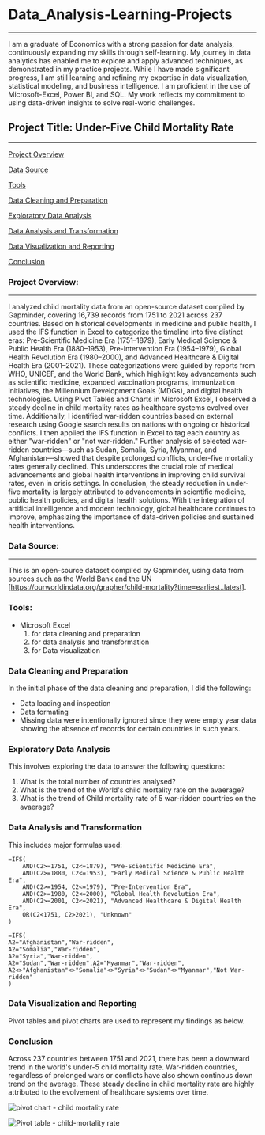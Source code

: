 # Data_Analysis-Learning-Projects
---
I am a graduate of Economics with a strong passion for data analysis, continuously expanding my skills through self-learning. My journey in data analytics has enabled me to explore and apply advanced techniques, as demonstrated in my practice projects. While I have made significant progress, I am still learning and refining my expertise in data visualization, statistical modeling, and business intelligence. I am proficient in the use of Microsoft-Excel, Power BI, and SQL. My work reflects my commitment to using data-driven insights to solve real-world challenges.

## Project Title: Under-Five Child Mortality Rate
---
[Project Overview](#project-overview)

[Data Source](#data-source)

[Tools](#tools)

[Data Cleaning and Preparation](#data-cleaning-and-preparation)

[Exploratory Data Analysis](#exploratory-data-analysis)

[Data Analysis and Transformation](#data-analysis-and-transformation)

[Data Visualization and Reporting](#data-visualization-and-reporting) 

[Conclusion](#conclusion)

### Project Overview:
---
I analyzed child mortality data from an open-source dataset compiled by Gapminder, covering 16,739 records from 1751 to 2021 across 237 countries. Based on historical developments in medicine and public health, I used the IFS function in Excel to categorize the timeline into five distinct eras: Pre-Scientific Medicine Era (1751–1879), Early Medical Science & Public Health Era (1880–1953), Pre-Intervention Era (1954–1979), Global Health Revolution Era (1980–2000), and Advanced Healthcare & Digital Health Era (2001–2021). These categorizations were guided by reports from WHO, UNICEF, and the World Bank, which highlight key advancements such as scientific medicine, expanded vaccination programs, immunization initiatives, the Millennium Development Goals (MDGs), and digital health technologies.
Using Pivot Tables and Charts in Microsoft Excel, I observed a steady decline in child mortality rates as healthcare systems evolved over time. Additionally, I identified war-ridden countries based on external research using Google search results on nations with ongoing or historical conflicts. I then applied the IFS function in Excel to tag each country as either "war-ridden" or "not war-ridden." Further analysis of selected war-ridden countries—such as Sudan, Somalia, Syria, Myanmar, and Afghanistan—showed that despite prolonged conflicts, under-five mortality rates generally declined. This underscores the crucial role of medical advancements and global health interventions in improving child survival rates, even in crisis settings.
In conclusion, the steady reduction in under-five mortality is largely attributed to advancements in scientific medicine, public health policies, and digital health solutions. With the integration of artificial intelligence and modern technology, global healthcare continues to improve, emphasizing the importance of data-driven policies and sustained health interventions.

### Data Source:
---
This is an open-source dataset compiled by Gapminder, using data from sources such as the World Bank and the UN [https://ourworldindata.org/grapher/child-mortality?time=earliest..latest].

### Tools:
- Microsoft Excel
  1. for data cleaning and preparation
  2. for data analysis and transformation
  3. for Data visualization

### Data Cleaning and Preparation
In the initial phase of the data cleaning and preparation, I did the following:
- Data loading and inspection
- Data formating
- Missing data were intentionally ignored since they were empty year data showing the absence of records for certain countries in such years.

### Exploratory Data Analysis
This involves exploring the data to answer the following questions:
1. What is the total number of countries analysed?
2. What is the trend of the World's child mortality rate on the avaerage?
3. What is the trend of Child mortality rate of 5 war-ridden countries on the avaerage?

### Data Analysis and Transformation
This includes major formulas used:
```Excel
=IFS(
    AND(C2>=1751, C2<=1879), "Pre-Scientific Medicine Era",
    AND(C2>=1880, C2<=1953), "Early Medical Science & Public Health Era",
    AND(C2>=1954, C2<=1979), "Pre-Intervention Era",
    AND(C2>=1980, C2<=2000), "Global Health Revolution Era",
    AND(C2>=2001, C2<=2021), "Advanced Healthcare & Digital Health Era",
    OR(C2<1751, C2>2021), "Unknown"
)
```
```Excel
=IFS(
A2="Afghanistan","War-ridden",
A2="Somalia","War-ridden",
A2="Syria","War-ridden",
A2="Sudan","War-ridden",A2="Myanmar","War-ridden",
A2<>"Afghanistan"<>"Somalia"<>"Syria"<>"Sudan"<>"Myanmar","Not War-ridden"
)
```

### Data Visualization and Reporting
Pivot tables and pivot charts are used to represent my findings as below.



### Conclusion
Across 237 countries between 1751 and 2021, there has been a downward trend in the world's under-5 child mortality rate. War-ridden countries, regardless of prolonged wars or conflicts have also shown continous down trend on the average. These steady decline in child mortality rate are highly attributed to the evolvement of healthcare systems over time.

![pivot chart - child mortality rate](https://github.com/user-attachments/assets/cb2958b8-2480-4a60-b8b5-a40d5e027072)


![Pivot table - child-mortality rate](https://github.com/user-attachments/assets/5bdb1f95-817a-450a-a7e1-f0de9490d72d)
